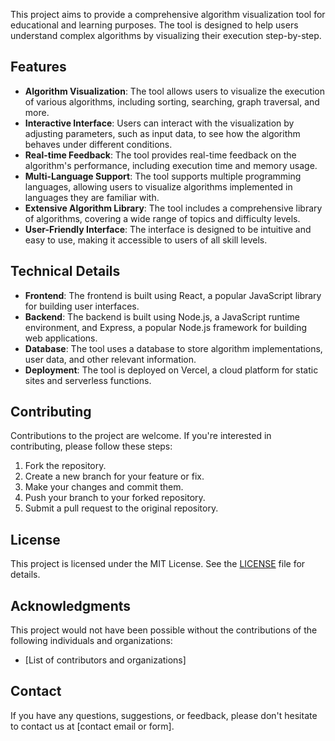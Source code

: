 This project aims to provide a comprehensive algorithm visualization tool for educational and learning purposes. The tool is designed to help users understand complex algorithms by visualizing their execution step-by-step.

## Features

* **Algorithm Visualization**: The tool allows users to visualize the execution of various algorithms, including sorting, searching, graph traversal, and more.
* **Interactive Interface**: Users can interact with the visualization by adjusting parameters, such as input data, to see how the algorithm behaves under different conditions.
* **Real-time Feedback**: The tool provides real-time feedback on the algorithm's performance, including execution time and memory usage.
* **Multi-Language Support**: The tool supports multiple programming languages, allowing users to visualize algorithms implemented in languages they are familiar with.
* **Extensive Algorithm Library**: The tool includes a comprehensive library of algorithms, covering a wide range of topics and difficulty levels.
* **User-Friendly Interface**: The interface is designed to be intuitive and easy to use, making it accessible to users of all skill levels.

## Technical Details

* **Frontend**: The frontend is built using React, a popular JavaScript library for building user interfaces.
* **Backend**: The backend is built using Node.js, a JavaScript runtime environment, and Express, a popular Node.js framework for building web applications.
* **Database**: The tool uses a database to store algorithm implementations, user data, and other relevant information.
* **Deployment**: The tool is deployed on Vercel, a cloud platform for static sites and serverless functions.

## Contributing

Contributions to the project are welcome. If you're interested in contributing, please follow these steps:

1. Fork the repository.
2. Create a new branch for your feature or fix.
3. Make your changes and commit them.
4. Push your branch to your forked repository.
5. Submit a pull request to the original repository.

## License

This project is licensed under the MIT License. See the [LICENSE](LICENSE) file for details.

## Acknowledgments

This project would not have been possible without the contributions of the following individuals and organizations:

* [List of contributors and organizations]

## Contact

If you have any questions, suggestions, or feedback, please don't hesitate to contact us at [contact email or form].
